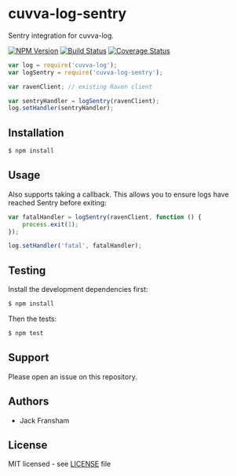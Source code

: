 # cuvva-log-sentry

Sentry integration for cuvva-log.

[![NPM Version](https://img.shields.io/npm/v/cuvva-log-sentry.svg?style=flat)](//www.npmjs.org/package/cuvva-log-sentry)
[![Build Status](https://img.shields.io/travis/cuvva/cuvva-log-sentry-node.svg?style=flat)](//travis-ci.org/cuvva/cuvva-log-sentry-node)
[![Coverage Status](https://img.shields.io/coveralls/cuvva/cuvva-log-sentry-node.svg?style=flat)](//coveralls.io/r/cuvva/cuvva-log-sentry-node)

```js
var log = require('cuvva-log');
var logSentry = require('cuvva-log-sentry');

var ravenClient; // existing Raven client

var sentryHandler = logSentry(ravenClient);
log.setHandler(sentryHandler);
```

## Installation

```bash
$ npm install
```

## Usage

Also supports taking a callback. This allows you to ensure logs have reached
Sentry before exiting:

```js
var fatalHandler = logSentry(ravenClient, function () {
	process.exit(1);
});

log.setHandler('fatal', fatalHandler);
```

## Testing

Install the development dependencies first:

```bash
$ npm install
```

Then the tests:

```bash
$ npm test
```

## Support

Please open an issue on this repository.

## Authors

- Jack Fransham

## License

MIT licensed - see [LICENSE](LICENSE) file
